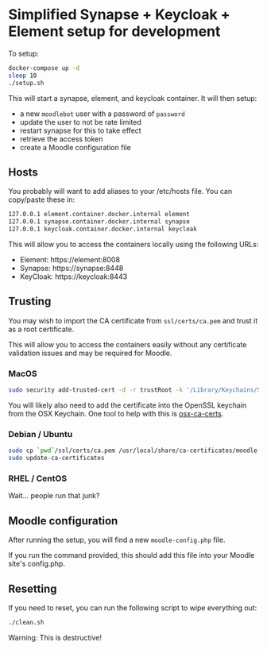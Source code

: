 # Simplified Synapse + Keycloak + Element setup for development

To setup:

```sh
docker-compose up -d
sleep 10
./setup.sh
```

This will start a synapse, element, and keycloak container. It will then setup:

- a new `moodlebot` user with a password of `password`
- update the user to not be rate limited
- restart synapse for this to take effect
- retrieve the access token
- create a Moodle configuration file

## Hosts

You probably will want to add aliases to your /etc/hosts file. You can copy/paste these in:

```sh
127.0.0.1 element.container.docker.internal element
127.0.0.1 synapse.container.docker.internal synapse
127.0.0.1 keycloak.container.docker.internal keycloak
```

This will allow you to access the containers locally using the following URLs:

- Element: https://element:8008
- Synapse: https://synapse:8448
- KeyCloak: https://keycloak:8443

## Trusting

You may wish to import the CA certificate from `ssl/certs/ca.pem` and trust it as a root certificate.

This will allow you to access the containers easily without any certificate validation issues and may be required for Moodle.

### MacOS

```sh
sudo security add-trusted-cert -d -r trustRoot -k '/Library/Keychains/System.keychain' `pwd`/ssl/certs/ca.pem
```

You will likely also need to add the certificate into the OpenSSL keychain from the OSX Keychain. One tool to help with this is [osx-ca-certs](https://github.com/raggi/openssl-osx-ca).

### Debian / Ubuntu

```sh
sudo cp `pwd`/ssl/certs/ca.pem /usr/local/share/ca-certificates/moodle-synapse-containers-ca.crt
sudo update-ca-certificates
```

### RHEL / CentOS

Wait... people run that junk?

## Moodle configuration

After running the setup, you will find a new `moodle-config.php` file.

If you run the command provided, this should add this file into your Moodle site's config.php.

## Resetting

If you need to reset, you can run the following script to wipe everything out:

```sh
./clean.sh
```

Warning: This is destructive!
